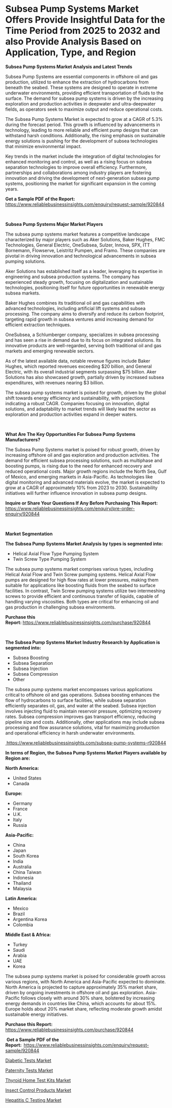 <p><h1>Subsea Pump Systems Market Offers Provide Insightful Data for the Time Period from 2025 to 2032 and also Provide Analysis Based on Application, Type, and Region</h1></p><p><strong>Subsea Pump Systems Market Analysis and Latest Trends</strong></p>
<p><p>Subsea Pump Systems are essential components in offshore oil and gas production, utilized to enhance the extraction of hydrocarbons from beneath the seabed. These systems are designed to operate in extreme underwater environments, providing efficient transportation of fluids to the surface. The demand for subsea pump systems is driven by the increasing exploration and production activities in deepwater and ultra-deepwater fields, as operators seek to maximize output and reduce operational costs.</p><p>The Subsea Pump Systems Market is expected to grow at a CAGR of 5.3% during the forecast period. This growth is influenced by advancements in technology, leading to more reliable and efficient pump designs that can withstand harsh conditions. Additionally, the rising emphasis on sustainable energy solutions is pushing for the development of subsea technologies that minimize environmental impact.</p><p>Key trends in the market include the integration of digital technologies for enhanced monitoring and control, as well as a rising focus on subsea separation technologies to improve overall efficiency. Furthermore, partnerships and collaborations among industry players are fostering innovation and driving the development of next-generation subsea pump systems, positioning the market for significant expansion in the coming years.</p></p>
<p><strong>Get a Sample PDF of the Report:&nbsp;</strong> <a href="https://www.reliablebusinessinsights.com/enquiry/request-sample/920844?utm_campaign=84&utm_medium=2&utm_source=Github&utm_content=ia&utm_term=06032025&utm_id=subsea-pump-systems">https://www.reliablebusinessinsights.com/enquiry/request-sample/920844</a></p>
<p>&nbsp;</p>
<p><strong>Subsea Pump Systems Major Market Players</strong></p>
<p><p>The subsea pump systems market features a competitive landscape characterized by major players such as Aker Solutions, Baker Hughes, FMC Technologies, General Electric, OneSubsea, Sulzer, Innova, SPX, ITT Bornemann, Flowserve, Leistritz Pumpen, and Framo. These companies are pivotal in driving innovation and technological advancements in subsea pumping solutions.</p><p>Aker Solutions has established itself as a leader, leveraging its expertise in engineering and subsea production systems. The company has experienced steady growth, focusing on digitalization and sustainable technologies, positioning itself for future opportunities in renewable energy subsea markets.</p><p>Baker Hughes combines its traditional oil and gas capabilities with advanced technologies, including artificial lift systems and subsea processing. The company aims to diversify and reduce its carbon footprint, targeting rapid growth in subsea ventures amid increasing demand for efficient extraction techniques.</p><p>OneSubsea, a Schlumberger company, specializes in subsea processing and has seen a rise in demand due to its focus on integrated solutions. Its innovative products are well-regarded, serving both traditional oil and gas markets and emerging renewable sectors.</p><p>As of the latest available data, notable revenue figures include Baker Hughes, which reported revenues exceeding $20 billion, and General Electric, with its overall industrial segments surpassing $75 billion. Aker Solutions has also showcased growth, partially driven by increased subsea expenditures, with revenues nearing $3 billion. </p><p>The subsea pump systems market is poised for growth, driven by the global shift towards energy efficiency and sustainability, with projections indicating a robust CAGR. Companies focusing on innovation, digital solutions, and adaptability to market trends will likely lead the sector as exploration and production activities expand in deeper waters.</p></p>
<p>&nbsp;</p>
<p><strong>What Are The Key Opportunities For Subsea Pump Systems Manufacturers?</strong></p>
<p><p>The Subsea Pump Systems market is poised for robust growth, driven by increasing offshore oil and gas exploration and production activities. The demand for efficient subsea processing solutions, such as multiphase and boosting pumps, is rising due to the need for enhanced recovery and reduced operational costs. Major growth regions include the North Sea, Gulf of Mexico, and emerging markets in Asia-Pacific. As technologies like digital monitoring and advanced materials evolve, the market is expected to grow at a CAGR of approximately 10% from 2023 to 2030. Sustainability initiatives will further influence innovation in subsea pump designs.</p></p>
<p><strong>Inquire or Share Your Questions If Any Before Purchasing This Report:</strong> <a href="https://www.reliablebusinessinsights.com/enquiry/pre-order-enquiry/920844?utm_campaign=84&utm_medium=2&utm_source=Github&utm_content=ia&utm_term=06032025&utm_id=subsea-pump-systems">https://www.reliablebusinessinsights.com/enquiry/pre-order-enquiry/920844</a></p>
<p>&nbsp;</p>
<p><strong>Market Segmentation</strong></p>
<p><strong>The Subsea Pump Systems Market Analysis by types is segmented into:</strong></p>
<p><ul><li>Helical Axial Flow Type Pumping System</li><li>Twin Screw Type Pumping System</li></ul></p>
<p><p>The subsea pump systems market comprises various types, including Helical Axial Flow and Twin Screw pumping systems. Helical Axial Flow pumps are designed for high flow rates at lower pressures, making them suitable for applications like boosting fluids from the seabed to surface facilities. In contrast, Twin Screw pumping systems utilize two intermeshing screws to provide efficient and continuous transfer of liquids, capable of handling varying viscosities. Both types are critical for enhancing oil and gas production in challenging subsea environments.</p></p>
<p><strong>Purchase this Report:&nbsp;</strong><a href="https://www.reliablebusinessinsights.com/purchase/920844?utm_campaign=84&utm_medium=2&utm_source=Github&utm_content=ia&utm_term=06032025&utm_id=subsea-pump-systems">https://www.reliablebusinessinsights.com/purchase/920844</a></p>
<p>&nbsp;</p>
<p><strong>The Subsea Pump Systems Market Industry Research by Application is segmented into:</strong></p>
<p><ul><li>Subsea Boosting</li><li>Subsea Separation</li><li>Subsea Injection</li><li>Subsea Compression</li><li>Other</li></ul></p>
<p><p>The subsea pump systems market encompasses various applications critical to offshore oil and gas operations. Subsea boosting enhances the flow of hydrocarbons to surface facilities, while subsea separation efficiently separates oil, gas, and water at the seabed. Subsea injection involves injecting fluid to maintain reservoir pressure, optimizing recovery rates. Subsea compression improves gas transport efficiency, reducing pipeline size and costs. Additionally, other applications may include subsea processing and flow assurance solutions, vital for maximizing production and operational efficiency in harsh underwater environments.</p></p>
<p><a href="https://www.reliablebusinessinsights.com/subsea-pump-systems-r920844?utm_campaign=84&utm_medium=2&utm_source=Github&utm_content=ia&utm_term=06032025&utm_id=subsea-pump-systems">&nbsp;https://www.reliablebusinessinsights.com/subsea-pump-systems-r920844</a></p>
<p><strong>In terms of Region, the Subsea Pump Systems Market Players available by Region are:</strong></p>
<p>
    <p> <strong> North America: </strong>
        <ul>
            <li>United States</li>
            <li>Canada</li>
        </ul>
        </p> 
    <p> <strong> Europe: </strong>
        <ul>
            <li>Germany</li>
            <li>France</li>
            <li>U.K.</li>
            <li>Italy</li>
            <li>Russia</li>
        </ul>
        </p> 
    <p> <strong> Asia-Pacific: </strong>
        <ul>
            <li>China</li>
            <li>Japan</li>
            <li>South Korea</li>
            <li>India</li>
            <li>Australia</li>
            <li>China Taiwan</li>
            <li>Indonesia</li>
            <li>Thailand</li>
            <li>Malaysia</li>
        </ul>
        </p> 
    <p> <strong> Latin America: </strong>
        <ul>
            <li>Mexico</li>
            <li>Brazil</li>
            <li>Argentina Korea</li>
            <li>Colombia</li>
        </ul>
        </p> 
    <p> <strong> Middle East & Africa: </strong>
        <ul>
            <li>Turkey</li>
            <li>Saudi</li>
            <li>Arabia</li>
            <li>UAE</li>
            <li>Korea</li>
        </ul>
    </p>
    </p>
<p><p>The subsea pump systems market is poised for considerable growth across various regions, with North America and Asia-Pacific expected to dominate. North America is projected to capture approximately 35% market share, driven by ongoing investments in offshore oil and gas exploration. Asia-Pacific follows closely with around 30% share, bolstered by increasing energy demands in countries like China, which accounts for about 15%. Europe holds about 20% market share, reflecting moderate growth amidst sustainable energy initiatives.</p></p>
<p><strong>Purchase this Report: </strong><a href="https://www.reliablebusinessinsights.com/purchase/920844?utm_campaign=84&utm_medium=2&utm_source=Github&utm_content=ia&utm_term=06032025&utm_id=subsea-pump-systems">https://www.reliablebusinessinsights.com/purchase/920844</a></p>
<p>&nbsp;<strong>Get a Sample PDF of the Report:&nbsp;&nbsp;</strong><a href="https://www.reliablebusinessinsights.com/enquiry/request-sample/920844?utm_campaign=84&utm_medium=2&utm_source=Github&utm_content=ia&utm_term=06032025&utm_id=subsea-pump-systems">https://www.reliablebusinessinsights.com/enquiry/request-sample/920844</a></p>
<p><strong></strong></p>
<p><p><a href="https://github.com/aiamekar/Market-Research-Report-List-1/blob/main/diabetic-tests-market.md?utm_campaign=84&utm_medium=2&utm_source=Github&utm_content=ia&utm_term=06032025&utm_id=subsea-pump-systems">Diabetic Tests Market</a></p><p><a href="https://github.com/nwokechock6s/Market-Research-Report-List-1/blob/main/paternity-tests-market.md?utm_campaign=84&utm_medium=2&utm_source=Github&utm_content=ia&utm_term=06032025&utm_id=subsea-pump-systems">Paternity Tests Market</a></p><p><a href="https://github.com/boudykodumi/Market-Research-Report-List-1/blob/main/thyroid-home-test-kits-market.md?utm_campaign=84&utm_medium=2&utm_source=Github&utm_content=ia&utm_term=06032025&utm_id=subsea-pump-systems">Thyroid Home Test Kits Market</a></p><p><a href="https://github.com/gilerzelko7a/Market-Research-Report-List-1/blob/main/insect-control-products-market.md?utm_campaign=84&utm_medium=2&utm_source=Github&utm_content=ia&utm_term=06032025&utm_id=subsea-pump-systems">Insect Control Products Market</a></p><p><a href="https://github.com/ummulmzu/Market-Research-Report-List-1/blob/main/hepatitis-c-testing-market.md?utm_campaign=84&utm_medium=2&utm_source=Github&utm_content=ia&utm_term=06032025&utm_id=subsea-pump-systems">Hepatitis C Testing Market</a></p></p>